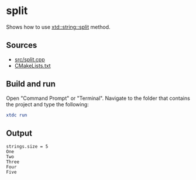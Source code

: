 # split

Shows how to use [xtd::string::split](https://gammasoft71.github.io/xtd/reference_guides/latest/classxtd_1_1string.html#a96a729c2b591760cb0971d43418b3804) method.

## Sources

* [src/split.cpp](src/split.cpp)
* [CMakeLists.txt](CMakeLists.txt)

## Build and run

Open "Command Prompt" or "Terminal". Navigate to the folder that contains the project and type the following:

```cmake
xtdc run
```

## Output

```
strings.size = 5
One
Two
Three
Four
Five
```
